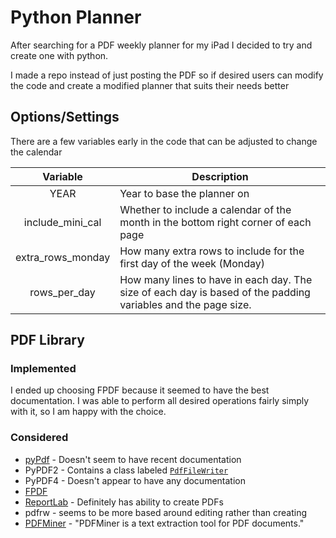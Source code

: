 # Python Planner

After searching for a PDF weekly planner for my iPad I decided to try and create one with python.

I made a repo instead of just posting the PDF so if desired users can modify the code and create a modified planner that suits their needs better

## Options/Settings
There are a few variables early in the code that can be adjusted to change the calendar

|     Variable      | Description                                                                                                   |
|:-----------------:|---------------------------------------------------------------------------------------------------------------|
|       YEAR        | Year to base the planner on                                                                                   |
| include_mini_cal  | Whether to include a calendar of the month in the bottom right corner of each page                            |
| extra_rows_monday | How many extra rows to include for the first day of the week (Monday)                                         |
|   rows_per_day    | How many lines to have in each day. The size of each day is based of the padding variables and the page size. |


## PDF Library
### Implemented
I ended up choosing FPDF because it seemed to have the best documentation. 
I was able to perform all desired operations fairly simply with it, so I am happy with the choice.

### Considered
- [pyPdf](http://pybrary.net/pyPdf/pythondoc-pyPdf.pdf.html) - Doesn't seem to have recent documentation 
- PyPDF2 - Contains a class labeled [`PdfFileWriter`](https://pythonhosted.org/PyPDF2/PdfFileWriter.html)
- PyPDF4 - Doesn't appear to have any documentation
- [FPDF](https://pyfpdf.readthedocs.io/en/latest/)
- [ReportLab](https://www.reportlab.com/docs/reportlab-userguide.pdf) - Definitely has ability to create PDFs
- pdfrw - seems to be more based around editing rather than creating
- [PDFMiner](https://pypi.org/project/pdfminer/) - "PDFMiner is a text extraction tool for PDF documents." 

